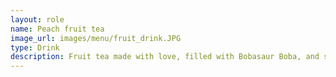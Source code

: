 ```yaml
---
layout: role
name: Peach fruit tea 
image_url: images/menu/fruit_drink.JPG
type: Drink
description: Fruit tea made with love, filled with Bobasaur Boba, and seasonal fruits
---
```

